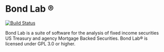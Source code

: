 Bond Lab ®
=======

[![Build Status](https://travis-ci.org/glennmschultz/BondLab.svg?branch=master)](https://travis-ci.org/glennmschultz/BondLab)

Bond Lab is a suite of software for the analysis of fixed income securities US Treasury and agency Mortgage Backed Securities. Bond Lab® is licensed under GPL 3.0 or higher.
